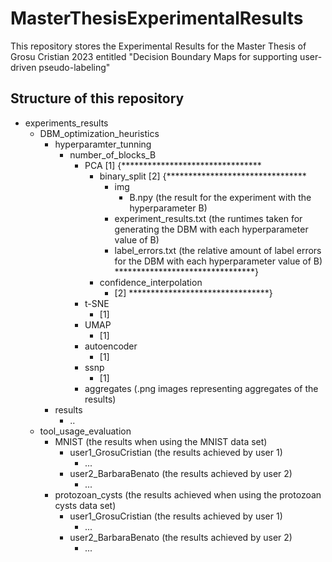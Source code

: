 # MasterThesisExperimentalResults

This repository stores the Experimental Results for the Master Thesis of Grosu Cristian 2023 entitled "Decision Boundary Maps for supporting user-driven pseudo-labeling"

## Structure of this repository

- experiments_results
  - DBM_optimization_heuristics
    - hyperparamter_tunning
      - number_of_blocks_B
        - PCA [1]
        {********************************
          - binary_split [2]
            {********************************
            - img
              - B.npy (the result for the experiment with the hyperparameter B)
            - experiment_results.txt (the runtimes taken for generating the DBM with each hyperparameter value of B)
            - label_errors.txt (the relative amount of label errors for the DBM with each hyperparameter value of B)
            ********************************}
          - confidence_interpolation
            - [2]
        ********************************}
        - t-SNE
          - [1]
        - UMAP
          - [1]
        - autoencoder
          - [1]
        - ssnp
          - [1]
        - aggregates (.png images representing aggregates of the results)
    - results
      - ..
  - tool_usage_evaluation
    - MNIST (the results when using the MNIST data set)
      - user1_GrosuCristian (the results achieved by user 1)
        - ...
      - user2_BarbaraBenato (the results achieved by user 2)
        - ...
    - protozoan_cysts (the results achieved when using the protozoan cysts data set)
      - user1_GrosuCristian (the results achieved by user 1)
        - ...
      - user2_BarbaraBenato (the results achieved by user 2)
        - ...
